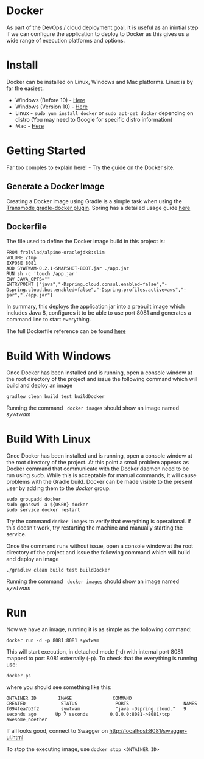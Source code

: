 # Docker

As part of the DevOps / cloud deployment goal, it is useful as an inintial step if we can configure the application to deploy to Docker as this gives
us a wide range of execution platforms and options.

# Install

Docker can be installed on Linux, Windows and Mac platforms.  Linux is by far the easiest.

* Windows (Before 10) - [Here](https://docs.docker.com/toolbox/toolbox_install_windows/) 
* Windows (Version 10) - [Here](https://docs.docker.com/docker-for-windows/install/) 
* Linux - ```sudo yum install docker``` or ```sudo apt-get docker``` depending on distro (You may need to Google for specific distro information)
* Mac - [Here](https://docs.docker.com/docker-for-mac/)

# Getting Started

Far too comples to explain here! - Try the [guide](https://docs.docker.com/get-started/#setup) on the Docker site.

## Generate a Docker Image

Creating a Docker image using Gradle is a simple task when using the [Transmode gradle-docker plugin](https://github.com/Transmode/gradle-docker). 
Spring has a detailed usage guide [here](https://spring.io/guides/gs/spring-boot-docker)

## Dockerfile

The file used to define the Docker image build in this project is:

```
FROM frolvlad/alpine-oraclejdk8:slim
VOLUME /tmp
EXPOSE 8081
ADD SYWTWAM-0.2.1-SNAPSHOT-BOOT.jar ./app.jar
RUN sh -c 'touch /app.jar'
ENV JAVA_OPTS=""
ENTRYPOINT ["java","-Dspring.cloud.consul.enabled=false","-Dspring.cloud.bus.enabled=false","-Dspring.profiles.active=aws","-jar","./app.jar"]
```

In summary, this deploys the application jar into a prebuilt image which includes Java 8, configures it to be able to use port 8081 and generates a command line 
to start everything.


The full Dockerfile reference can be found [here](https://docs.docker.com/engine/reference/builde)

# Build With Windows

Once Docker has been installed and is running, open a console window at the root directory of the project and issue the following command which
will build and deploy an image

```
gradlew clean build test buildDocker
```
 Running the command ``` docker images``` should show an image named *sywtwam*

# Build With Linux

Once Docker has been installed and is running, open a console window at the root directory of the project. At this point a small problem appears as Docker command that communicate with
the Docker daemon need to be run using *sudo*.  While this is acceptable for manual commands, it will cause problems with the Gradle build.  Docker can be made visible
to the present user by adding them to the *docker* group.
 ```
 sudo groupadd docker
 sudo gpasswd -a ${USER} docker
 sudo service docker restart
 ```
 
Try the command ```docker images``` to verify that everything is operational. If this doesn't work, try restarting the machine and manually starting the service.
 
Once the command runs without issue, open a console window at the root directory of the project and issue the following command which
will build and deploy an image
                                      
```
./gradlew clean build test buildDocker
```

Running the command ``` docker images``` should show an image named *sywtwam*
 
# Run

Now we have an image, running it is as simple as the following command:

```
docker run -d -p 8081:8081 sywtwam
```

This will start execution, in detached mode (-d) with internal port 8081 mapped to port 8081 externally (-p).  To check that the everything is running use:
```
docker ps
```
where you should see something like this:
```
ONTAINER ID        IMAGE               COMMAND                  CREATED             STATUS              PORTS                    NAMES
f094fea7b3f2        sywtwam             "java -Dspring.cloud."   9 seconds ago       Up 7 seconds        0.0.0.0:8081->8081/tcp   awesome_noether
```

If all looks good, connect to Swagger on [http://localhost:8081/swagger-ui.html](http://localhost:8081/swagger-ui.html)

To stop the executing image, use ```docker stop <ONTAINER ID>```



